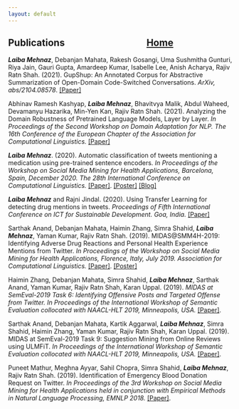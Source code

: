 ```yaml
---
layout: default
---
```



## Publications  &nbsp;   &nbsp;   &nbsp;   &nbsp;   &nbsp;   &nbsp;   &nbsp;   &nbsp;   &nbsp;     &nbsp;   &nbsp;   &nbsp;   &nbsp;   &nbsp;   &nbsp;   &nbsp;   &nbsp;   &nbsp;      [Home](./)       

***Laiba Mehnaz***, Debanjan Mahata, Rakesh Gosangi, Uma Sushmitha Gunturi, Riya Jain, Gauri Gupta,
Amardeep Kumar, Isabelle Lee, Anish Acharya, Rajiv Ratn Shah. (2021). GupShup: An Annotated Corpus for
Abstractive Summarization of Open-Domain Code-Switched Conversations. *ArXiv, abs/2104.08578*.  [[Paper]](https://arxiv.org/abs/2104.08578)

Abhinav Ramesh Kashyap, ***Laiba Mehnaz***, Bhavitvya Malik, Abdul Waheed, Devamanyu Hazarika, Min-Yen
Kan, Rajiv Ratn Shah. (2021). Analyzing the Domain Robustness of Pretrained Language Models, Layer by
Layer. *In Proceedings of the Second Workshop on Domain Adaptation for NLP. The 16th Conference of the
European Chapter of the Association for Computational Linguistics.* [[Paper]](https://www.aclweb.org/anthology/2021.adaptnlp-1.23/)

***Laiba Mehnaz***. (2020). Automatic classification of tweets mentioning a medication using pre-trained sentence
encoders. *In Proceedings of the Workshop on Social Media Mining for Health Applications, Barcelona, Spain,
December 2020. The 28th International Conference on Computational Linguistics.*  [[Paper]](https://www.aclweb.org/anthology/2020.smm4h-1.27/). <a href="./SMM4H2020_POSTER_Final_Laiba_Mehnaz.pdf" target="_blank">[Poster]</a> [[Blog]](./SMM4H2020.html)

***Laiba Mehnaz*** and Rajni Jindal. (2020). Using Transfer Learning for detecting drug mentions in tweets.
*Proceedings of Fifth International Conference on ICT for Sustainable Development. Goa, India.* <a href="https://link.springer.com/chapter/10.1007%2F978-981-15-8289-9_33" target="_blank">[Paper]</a>

Sarthak Anand, Debanjan Mahata, Haimin Zhang, Simra Shahid, ***Laiba Mehnaz***, Yaman Kumar, Rajiv Ratn
Shah. (2019). MIDAS@SMM4H-2019: Identifying Adverse Drug Reactions and Personal Health Experience
Mentions from Twitter. *In Proceedings of the Workshop on Social Media Mining for Health Applications,
Florence, Italy, July 2019. Association for Computational Linguistics.* [[Paper]](https://www.aclweb.org/anthology/W19-3223/). <a href="./smm4h_poster (1).pdf" target="_blank">[Poster]</a>

Haimin Zhang, Debanjan Mahata, Simra Shahid, ***Laiba Mehnaz***, Sarthak Anand, Yaman Kumar, Rajiv Ratn
Shah, Karan Uppal. (2019). *MIDAS at SemEval-2019 Task 6: Identifying Offensive Posts and Targeted Offense
from Twitter. In Proceedings of the International Workshop of Semantic Evaluation collocated with
NAACL-HLT 2019, Minneapolis, USA.* [[Paper]](https://www.aclweb.org/anthology/S19-2122/).

Sarthak Anand, Debanjan Mahata, Kartik Aggarwal, ***Laiba Mehnaz***, Simra Shahid, Haimin Zhang, Yaman
Kumar, Rajiv Ratn Shah, Karan Uppal. (2019). MIDAS at SemEval-2019 Task 9: Suggestion Mining from
Online Reviews using ULMFiT. *In Proceedings of the International Workshop of Semantic Evaluation collocated
with NAACL-HLT 2019, Minneapolis, USA.*  [[Paper]](https://www.aclweb.org/anthology/S19-2213/).

Puneet Mathur, Meghna Ayyar, Sahil Chopra, Simra Shahid, ***Laiba Mehnaz***, Rajiv Ratn Shah. (2019).
Identification of Emergency Blood Donation Request on Twitter. *In Proceedings of the 3rd Workshop on Social
Media Mining for Health Applications held in conjunction with Empirical Methods in Natural Language
Processing, EMNLP 2018.*  [[Paper]](https://www.aclweb.org/anthology/W18-5907/).
